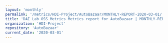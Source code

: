 ```yaml
---
layout: 'monthly'
permalink: '/metrics/HDI-Project/AutoBazaar/MONTHLY-REPORT-2020-03-01/'
title: 'DAI Lab OSS Metrics Metrics report for AutoBazaar | MONTHLY-REPORT-2020-03-01'
organization: 'HDI-Project'
repository: 'AutoBazaar'
current_date: '2020-03-01'
---
```

